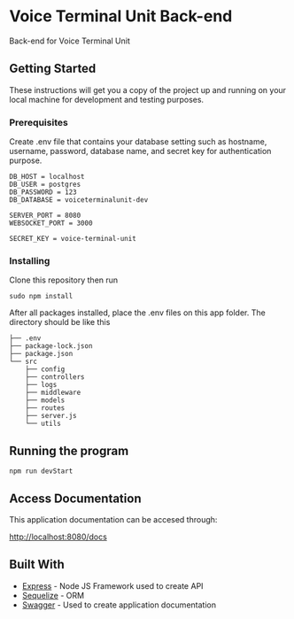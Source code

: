 # Voice Terminal Unit Back-end

Back-end for Voice Terminal Unit

## Getting Started

These instructions will get you a copy of the project up and running on your local machine for development and testing purposes.

### Prerequisites

Create .env file that contains your database setting such as hostname, username, password, database name, and secret key for authentication purpose.

```
DB_HOST = localhost
DB_USER = postgres
DB_PASSWORD = 123
DB_DATABASE = voiceterminalunit-dev

SERVER_PORT = 8080
WEBSOCKET_PORT = 3000

SECRET_KEY = voice-terminal-unit
```

### Installing

Clone this repository then run

```
sudo npm install
```

After all packages installed, place the .env files on this app folder. The directory should be like this

```
├── .env
├── package-lock.json
├── package.json
└── src
    ├── config
    ├── controllers
    ├── logs
    ├── middleware
    ├── models
    ├── routes
    ├── server.js
    └── utils
```

## Running the program

```
npm run devStart
```

## Access Documentation

This application documentation can be accesed through:

[http://localhost:8080/docs](http://localhost:8080/docs/)

## Built With

-   [Express](https://expressjs.com/) - Node JS Framework used to create API
-   [Sequelize](https://sequelize.org/) - ORM
-   [Swagger](https://swagger.io/) - Used to create application documentation
